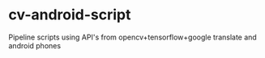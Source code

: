 # cv-android-script
Pipeline scripts using API's from opencv+tensorflow+google translate and android phones
